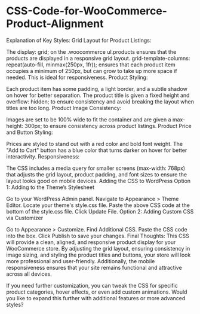 # CSS-Code-for-WooCommerce-Product-Alignment
Explanation of Key Styles:
Grid Layout for Product Listings:

The display: grid; on the .woocommerce ul.products ensures that the products are displayed in a responsive grid layout.
grid-template-columns: repeat(auto-fill, minmax(250px, 1fr)); ensures that each product item occupies a minimum of 250px, but can grow to take up more space if needed. This is ideal for responsiveness.
Product Styling:

Each product item has some padding, a light border, and a subtle shadow on hover for better separation.
The product title is given a fixed height and overflow: hidden; to ensure consistency and avoid breaking the layout when titles are too long.
Product Image Consistency:

Images are set to be 100% wide to fit the container and are given a max-height: 300px; to ensure consistency across product listings.
Product Price and Button Styling:

Prices are styled to stand out with a red color and bold font weight.
The "Add to Cart" button has a blue color that turns darker on hover for better interactivity.
Responsiveness:

The CSS includes a media query for smaller screens (max-width: 768px) that adjusts the grid layout, product padding, and font sizes to ensure the layout looks good on mobile devices.
Adding the CSS to WordPress
Option 1: Adding to the Theme’s Stylesheet

Go to your WordPress Admin panel.
Navigate to Appearance > Theme Editor.
Locate your theme's style.css file.
Paste the above CSS code at the bottom of the style.css file.
Click Update File.
Option 2: Adding Custom CSS via Customizer

Go to Appearance > Customize.
Find Additional CSS.
Paste the CSS code into the box.
Click Publish to save your changes.
Final Thoughts:
This CSS will provide a clean, aligned, and responsive product display for your WooCommerce store. By adjusting the grid layout, ensuring consistency in image sizing, and styling the product titles and buttons, your store will look more professional and user-friendly. Additionally, the mobile responsiveness ensures that your site remains functional and attractive across all devices.

If you need further customization, you can tweak the CSS for specific product categories, hover effects, or even add custom animations. Would you like to expand this further with additional features or more advanced styles?
